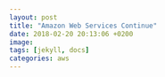 ```yaml
---
layout: post
title: "Amazon Web Services Continue"
date: 2018-02-20 20:13:06 +0200
image: 
tags: [jekyll, docs]
categories: aws
---
```




[jekyll-docs]: https://jekyllrb.com/docs/home
[jekyll-gh]:   https://github.com/jekyll/jekyll
[jekyll-talk]: https://talk.jekyllrb.com/
